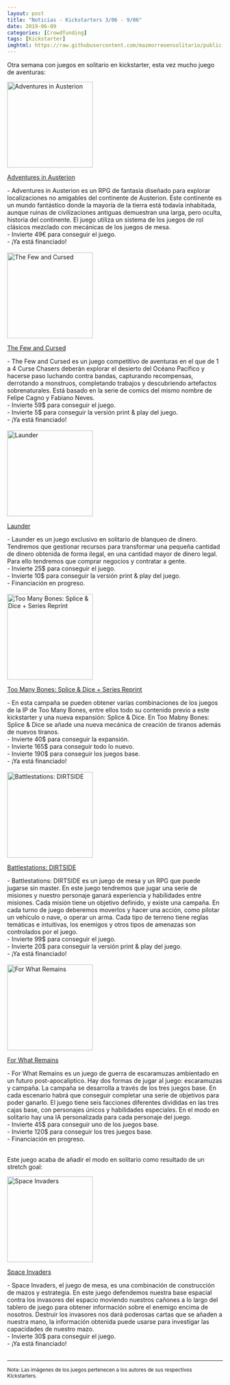 ```yaml
---
layout: post
title: "Noticias - Kickstarters 3/06 - 9/06"
date: 2019-06-09
categories: [Crowdfunding]
tags: [Kickstarter]
imghtml: https://raw.githubusercontent.com/mazmorreoensolitario/public-images/master/crowdfunding/crowdfunding-19-0603-0609.jpg
---
```


Otra semana con juegos en solitario en kickstarter, esta vez mucho juego de 
aventuras:


<div class="row">
    <div class="col-md-3">
        <img width="200" height="200"
            src="https://ksr-ugc.imgix.net/assets/025/338/438/b618f0005eb5d82cf3977d02fa374498_original.jpg?ixlib=rb-2.0.0&w=680&fit=max&v=1559376578&auto=format&gif-q=50&q=92&s=bb37c94394c17d84723cb927467b0555"
            class="img-thumbnail" alt="Adventures in Austerion">
    </div>
    <div class="col-md-9">
        <p>
            <a target="_blank" 
                href="https://www.kickstarter.com/projects/175522302/adventures-in-austerion?ref=mazmorreoensolitario">
                Adventures in Austerion
            </a>
        </p>
           - Adventures in Austerion es un RPG de fantasía diseñado para
           explorar localizaciones no amigables del continente de
           Austerion. Este continente es un mundo fantástico donde la mayoría
           de la tierra está todavía inhabitada, aunque ruinas de
           civilizaciones antiguas demuestran una larga, pero oculta, historia
           del continente.  El juego utiliza un sistema de los juegos de rol
           clásicos mezclado  con mecánicas de los juegos de mesa.
           <br>
           - Invierte 49€ para conseguir el juego.
          <br>
          - ¡Ya está financiado!
    </div>
</div>
<br>

<div class="row">
    <div class="col-md-3">
        <img width="200" height="200"
            src="https://ksr-ugc.imgix.net/assets/024/976/930/16e8973eb4194c0cbeb6adf4458c071f_original.png?ixlib=rb-2.0.0&w=680&fit=max&v=1556730639&auto=format&gif-q=50&lossless=true&s=bac8dec432a590698e40fab12be1da94"
            class="img-thumbnail" alt="The Few and Cursed">
    </div>
    <div class="col-md-9">
        <p>
            <a target="_blank" 
                href="https://www.kickstarter.com/projects/mikegnade/the-few-and-cursed-board-game?ref=mazmorreoensolitario">
                The Few and Cursed
            </a>
        </p>
           - The Few and Cursed es un juego competitivo de aventuras en el que
           de 1 a 4 Curse Chasers deberán explorar el desierto del Océano
           Pacífico y hacerse paso luchando contra bandas, capturando
           recompensas, derrotando a monstruos, completando trabajos y
           descubriendo artefactos sobrenaturales. Está basado en la serie de
           comics del mismo nombre de Felipe Cagno y Fabiano Neves.
           <br>
           - Invierte 59$ para conseguir el juego.
           <br>
           - Invierte 5$ para conseguir la versión print & play del juego.
           <br>
          - ¡Ya está financiado!
    </div>
</div>
<br>

<div class="row">
    <div class="col-md-3">
        <img width="200" height="200"
            src="https://ksr-ugc.imgix.net/assets/025/394/450/6eca1b0b52cdd98b42e5e98714a6f163_original.png?ixlib=rb-2.0.0&w=680&fit=max&v=1559791912&auto=format&gif-q=50&lossless=true&s=92e0a3b300f23777cef26548ca94f831"
            class="img-thumbnail" alt="Launder">
    </div>
    <div class="col-md-9">
        <p>
            <a target="_blank" 
                href="https://www.kickstarter.com/projects/1438559040/launder-a-solo-money-laundering-game?ref=mazmorreoensolitario">
                Launder
            </a>
        </p>
           - Launder es un juego exclusivo en solitario de blanqueo de
           dinero. Tendremos que gestionar recursos para transformar una
           pequeña cantidad de dinero obtenida de forma ilegal, en una cantidad
           mayor de dinero legal. Para ello tendremos que comprar negocios y
           contratar a gente.
           <br>
           - Invierte 25$ para conseguir el juego.
           <br>
           - Invierte 10$ para conseguir la versión print & play del juego.
           <br>
          - Financiación en progreso.
    </div>
</div>
<br>

<div class="row">
    <div class="col-md-3">
        <img width="200" height="200"
            src="https://ksr-ugc.imgix.net/assets/025/374/174/a2c1961a0a9fc7ade11dd00f5950e462_original.jpg?ixlib=rb-2.0.0&w=680&fit=max&v=1559666811&auto=format&gif-q=50&q=92&s=b4db19c6212f28200d735e5ae97554a1"
            class="img-thumbnail" alt="Too Many Bones: Splice & Dice + Series Reprint">
    </div>
    <div class="col-md-9">
        <p>
            <a target="_blank" 
                href="https://www.kickstarter.com/projects/chiptheorygames/too-many-bones-splice-and-dice-series-reprint?ref=mazmorreoensolitario">
                Too Many Bones: Splice & Dice + Series Reprint
            </a>
        </p>
           - En esta campaña se pueden obtener varias combinaciones de los
           juegos de la IP de Too Many Bones, entre ellos todo su contenido
           previo a este kickstarter y una nueva expansión: Splice & Dice.
           En Too Mabny Bones: Splice & Dice se añade una nueva mecánica de
           creación de tiranos además de nuevos tiranos.
           <br>
           - Invierte 40$ para conseguir la expansión.
           <br>
           - Invierte 165$ para conseguir todo lo nuevo.
           <br>
           - Invierte 190$ para conseguir los juegos base.
           <br>
          - ¡Ya está financiado!
    </div>
</div>
<br>

<div class="row">
    <div class="col-md-3">
        <img width="200" height="200"
            src="https://ksr-ugc.imgix.net/assets/025/418/176/9331cf0a678ddfc4b3f170f6193f1163_original.jpg?ixlib=rb-2.0.0&w=680&fit=max&v=1559969893&auto=format&gif-q=50&q=92&s=a47da12354de978c55d6bd32fa8d3b8f"
            class="img-thumbnail" alt="Battlestations: DIRTSIDE">
    </div>
    <div class="col-md-9">
        <p>
            <a target="_blank" 
                href="https://www.kickstarter.com/projects/gorillagames/battlestations-dirtside?ref=mazmorreoensolitario">
                Battlestations: DIRTSIDE
            </a>
        </p>
           - Battlestations: DIRTSIDE es un juego de mesa y un RPG que puede
           jugarse sin master. En este juego tendremos que jugar una serie de
           misiones y nuestro personaje ganará experiencia y  habilidades entre
           misiones. Cada misión tiene un objetivo definido, y  existe una
           campaña. En cada turno de juego deberemos moverlos y hacer una
           acción, como pilotar un vehículo o nave, o operar un arma. Cada tipo
           de terreno tiene reglas temáticas e intuitivas, los enemigos y otros
           tipos de amenazas son controlados por el juego.
           <br>
           - Invierte 99$ para conseguir el juego.
           <br>
           - Invierte 20$ para conseguir la versión print & play del juego.
           <br>
          - ¡Ya está financiado!
    </div>
</div>
<br>

<div class="row">
    <div class="col-md-3">
        <img width="200" height="200"
            src="https://ksr-ugc.imgix.net/assets/025/342/875/1dda65ea1cc3b37ec28a1209978b991e_original.jpg?ixlib=rb-2.0.0&w=680&fit=max&v=1559419779&auto=format&gif-q=50&q=92&s=5e7ca151848e48a7381c5363f010096f"
            class="img-thumbnail" alt="For What Remains">
    </div>
    <div class="col-md-9">
        <p>
            <a target="_blank" 
                href="https://www.kickstarter.com/projects/danverssengames/for-what-remains-0?ref=mazmorreoensolitario">
                For What Remains
            </a>
        </p>
           - For What Remains es un juego de guerra de escaramuzas ambientado
             en un futuro post-apocaliptico. Hay dos formas de jugar al juego:
             escaramuzas y campaña. La campaña se desarrolla a través de los
             tres juegos base. En cada escenario habrá que conseguir completar
             una serie de objetivos para poder ganarlo. El juego tiene seis
             facciones diferentes divididas en las tres cajas base, con
             personajes únicos y habilidades especiales. En el modo en
             solitario hay una IA personalizada para cada personaje del juego.
           <br>
           - Invierte 45$ para conseguir uno de los juegos base.
           <br>
           - Invierte 120$ para conseguir los tres juegos base.
           <br>
          - Financiación en progreso.
    </div>
</div>
<br>

Este juego acaba de añadir el modo en solitario como resultado de un stretch
goal:

<div class="row">
    <div class="col-md-3">
        <img width="200" height="200"
            src="https://ksr-ugc.imgix.net/assets/024/981/348/4f0ad884ba98217e4b201904574eef92_original.png?ixlib=rb-2.0.0&w=680&fit=max&v=1556748434&auto=format&gif-q=50&lossless=true&s=018d826626724c737ef534a5bd24e95e"
            class="img-thumbnail" alt="Space Invaders">
    </div>
    <div class="col-md-9">
        <p>
            <a target="_blank" 
                href="https://www.kickstarter.com/projects/533894064/space-invaders-the-board-game?ref=mazmorreoensolitario">
                Space Invaders
            </a>
        </p>
           - Space Invaders, el juego de mesa, es una combinación de
           construcción de mazos y estrategia. En este juego defendemos nuestra
           base espacial contra los invasores del espacio moviendo nuestros
           cañones a lo largo del tablero de juego para obtener información
           sobre el enemigo encima de nosotros. Destruir los invasores nos dará
           poderosas cartas que se añaden a nuestra mano, la información
           obtenida puede usarse para investigar las capacidades de nuestro
           mazo. 
           <br>
          - Invierte 30$ para conseguir el juego.
          <br>
          - ¡Ya está financiado!
    </div>
</div>
<br>



<hr>

<small>Nota: Las imágenes de los juegos pertenecen a los autores de sus
respectivos Kickstarters.</small>
